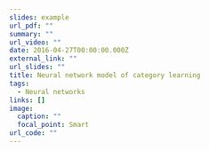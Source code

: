 ```yaml
---
slides: example
url_pdf: ""
summary: ""
url_video: ""
date: 2016-04-27T00:00:00.000Z
external_link: ""
url_slides: ""
title: Neural network model of category learning
tags:
  - Neural networks
links: []
image:
  caption: ""
  focal_point: Smart
url_code: ""
---
```

